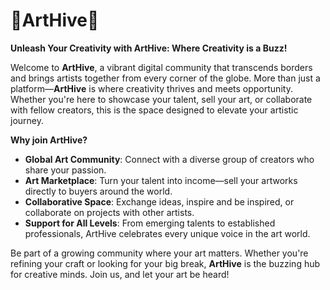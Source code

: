# 🐝ArtHive🐝

**Unleash Your Creativity with ArtHive: Where Creativity is a Buzz!**

Welcome to **ArtHive**, a vibrant digital community that transcends borders and brings artists together from every corner of the globe. More than just a platform—**ArtHive** is where creativity thrives and meets opportunity. Whether you're here to showcase your talent, sell your art, or collaborate with fellow creators, this is the space designed to elevate your artistic journey.

**Why join ArtHive?**

-   **Global Art Community**: Connect with a diverse group of creators who share your passion.
-   **Art Marketplace**: Turn your talent into income—sell your artworks directly to buyers around the world.
-   **Collaborative Space**: Exchange ideas, inspire and be inspired, or collaborate on projects with other artists.
-   **Support for All Levels**: From emerging talents to established professionals, ArtHive celebrates every unique voice in the art world.

Be part of a growing community where your art matters. Whether you're refining your craft or looking for your big break, **ArtHive** is the buzzing hub for creative minds. Join us, and let your art be heard!